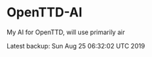 # OpenTTD-AI
My AI for OpenTTD, will use primarily air

Latest backup: Sun Aug 25 06:32:02 UTC 2019

